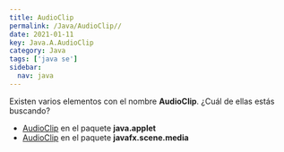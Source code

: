 ```yaml
---
title: AudioClip
permalink: /Java/AudioClip//
date: 2021-01-11
key: Java.A.AudioClip
category: Java
tags: ['java se']
sidebar: 
  nav: java
---
```


Existen varios elementos con el nombre **AudioClip**. ¿Cuál de ellas estás buscando?
<ul>
<li><a href="/Java/AudioClip-java-applet/">AudioClip</a> en el paquete <strong>java.applet</strong></li>
<li><a href="/Java/AudioClip-javafx-scene-media/">AudioClip</a> en el paquete <strong>javafx.scene.media</strong></li>
<ul>
